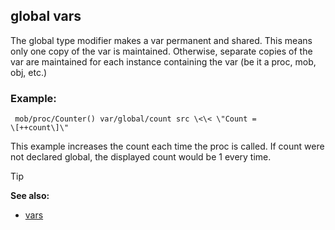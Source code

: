 ## global vars


The global type modifier makes a var permanent and shared. This
means only one copy of the var is maintained. Otherwise, separate copies
of the var are maintained for each instance containing the var (be it a
proc, mob, obj, etc.)
### Example:

```
 mob/proc/Counter() var/global/count src \<\< \"Count =
\[++count\]\" 
```
 

This example increases the count each
time the proc is called. If count were not declared global, the
displayed count would be 1 every time.

> [!TIP] 
> **See also:**
> +   [vars](/ref/var.md) 